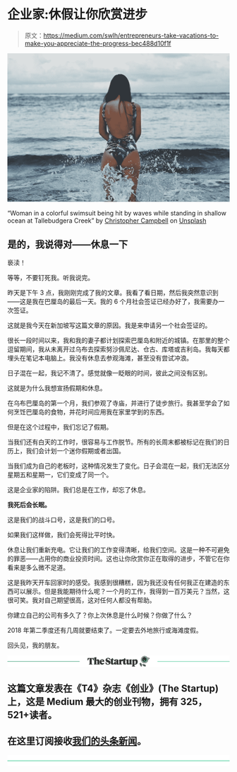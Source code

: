 # 企业家:休假让你欣赏进步

> 原文：<https://medium.com/swlh/entrepreneurs-take-vacations-to-make-you-appreciate-the-progress-bec488d10f1f>

![](img/d5c9083b290d693fb3289e51191589dc.png)

“Woman in a colorful swimsuit being hit by waves while standing in shallow ocean at Tallebudgera Creek” by [Christopher Campbell](https://unsplash.com/@chrisjoelcampbell?utm_source=medium&utm_medium=referral) on [Unsplash](https://unsplash.com?utm_source=medium&utm_medium=referral)

## 是的，我说得对——休息一下

亵渎！

等等，不要钉死我。听我说完。

昨天是下午 3 点，我刚刚完成了我的文章。我看了看日期，然后我突然意识到——这是我在巴厘岛的最后一天。我的 6 个月社会签证已经办好了，我需要办一次签证。

这就是我今天在新加坡写这篇文章的原因。我是来申请另一个社会签证的。

很长一段时间以来，我和我的妻子都计划探索巴厘岛和附近的城镇。在那里的整个逗留期间，我从未离开过乌布去探索努沙佩尼达、仓古、库塔或吉利岛。我每天都埋头在笔记本电脑上。我没有休息去参观海滩，甚至没有尝试冲浪。

日子混在一起，我记不清了。感觉就像一眨眼的时间，彼此之间没有区别。

这就是为什么我想宣扬假期和休息。

在乌布巴厘岛的第一个月，我们参观了寺庙，并进行了徒步旅行。我甚至学会了如何烹饪巴厘岛的食物，并花时间应用我在家里学到的东西。

但是在这个过程中，我们忘记了假期。

当我们还有白天的工作时，很容易与工作脱节。所有的长周末都被标记在我们的日历上，我们会计划一个迷你假期或者出国。

当我们成为自己的老板时，这种情况发生了变化。日子会混在一起，我们无法区分星期五和星期一，它们变成了同一个。

这是企业家的陷阱。我们总是在工作，却忘了休息。

**我死后会长眠。**

这是我们的战斗口号，这是我们的口号。

如果我们这样做，我们会死得比平时快。

休息让我们重新充电。它让我们的工作变得清晰，给我们空间。这是一种不可避免的罪恶——占用你的商业投资时间。这也让你欣赏你正在取得的进步，不管它在你看来是多么微不足道。

这是我昨天开车回家时的感受。我感到很糟糕，因为我还没有任何我正在建造的东西可以展示。但是我能期待什么呢？一个月的工作，我得到一百万美元？当然，这很可笑。我对自己期望很高，这对任何人都没有帮助。

你建立自己的公司有多久了？你上次休息是什么时候？你做了什么？

2018 年第二季度还有几周就要结束了。一定要去外地旅行或海滩度假。

回头见，我的朋友。

[![](img/308a8d84fb9b2fab43d66c117fcc4bb4.png)](https://medium.com/swlh)

## 这篇文章发表在《T4》杂志《创业》(The Startup)上，这是 Medium 最大的创业刊物，拥有 325，521+读者。

## 在这里订阅接收[我们的头条新闻](http://growthsupply.com/the-startup-newsletter/)。

[![](img/b0164736ea17a63403e660de5dedf91a.png)](https://medium.com/swlh)